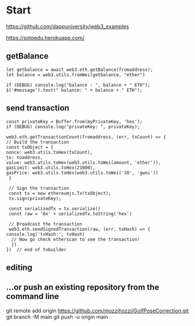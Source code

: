 
# Start   

https://github.com/dappuniversity/web3_examples

https://sotoedu.herokuapp.com/


##  getBalance 
    let getbalance = await web3.eth.getBalance(fromaddress);
    let balance = web3.utils.fromWei(getbalance, "ether")

    if (DEBUG) console.log("balance : ", balance + " ETH");
    $('#message').text(" balance: " + balance + " ETH");

## send transaction

    const privateKey = Buffer.from(myPrivateKey, 'hex');
    if (DEBUG) console.log("privateKey: ", privateKey);

    web3.eth.getTransactionCount(fromaddress, (err, txCount) => {
    // Build the transaction
    const txObject = {
	nonce: web3.utils.toHex(txCount),
	to: toaddress,
	value: web3.utils.toHex(web3.utils.toWei(amount, 'ether')),
	gasLimit: web3.utils.toHex(21000),
	gasPrice: web3.utils.toHex(web3.utils.toWei('10', 'gwei'))
     }

     // Sign the transaction
     const tx = new ethereumjs.Tx(txObject);
     tx.sign(privateKey);

     const serializedTx = tx.serialize()
     const raw = '0x' + serializedTx.toString('hex')

     // Broadcast the transaction
     web3.eth.sendSignedTransaction(raw, (err, txHash) => {
	console.log('txHash:', txHash)
	  // Now go check etherscan to see the transaction!
	  })
    })  // end of txbuilder

## editing
## …or push an existing repository from the command line
git remote add origin https://github.com/mozzihozzi/GolfPoseCorrection.git
git branch -M main
git push -u origin main
     
